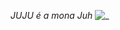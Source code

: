 *JUJU é a mona Juh*
![_](https://media1.tenor.com/m/4Ry5lsNDge4AAAAC/raquelzinha-xililim-turminha-do-a%C3%A7afr%C3%A3o-bondoso.gif)
